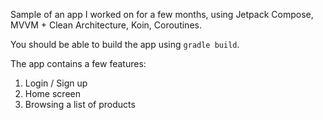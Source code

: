 Sample of an app I worked on for a few months, using Jetpack Compose, MVVM + Clean Architecture, Koin, Coroutines.

You should be able to build the app using `gradle build`.

The app contains a few features:
1. Login / Sign up
2. Home screen
3. Browsing a list of products
